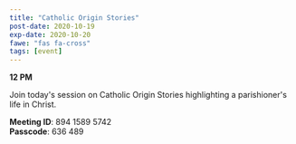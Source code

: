 ```yaml
---
title: "Catholic Origin Stories"
post-date: 2020-10-19
exp-date: 2020-10-20
fawe: "fas fa-cross"
tags: [event]
---
```

**12 PM**

Join today's session on Catholic Origin Stories highlighting a parishioner's life in Christ.

<p class="text-danger"><b>Meeting ID</b>: 894 1589 5742
<br>
<b>Passcode</b>: 636 489
</p>